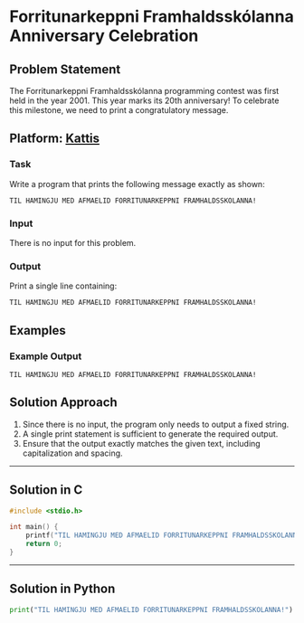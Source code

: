 # Forritunarkeppni Framhaldsskólanna Anniversary Celebration

## Problem Statement  
The Forritunarkeppni Framhaldsskólanna programming contest was first held in the year 2001. This year marks its 20th anniversary! To celebrate this milestone, we need to print a congratulatory message.
## Platform: [Kattis](https://open.kattis.com/problems/tilhamingju/)
### Task  
Write a program that prints the following message exactly as shown:  

```
TIL HAMINGJU MED AFMAELID FORRITUNARKEPPNI FRAMHALDSSKOLANNA!
```

### Input  
There is no input for this problem.

### Output  
Print a single line containing:  
```
TIL HAMINGJU MED AFMAELID FORRITUNARKEPPNI FRAMHALDSSKOLANNA!
```

## Examples  

### Example Output  
```
TIL HAMINGJU MED AFMAELID FORRITUNARKEPPNI FRAMHALDSSKOLANNA!
```

## Solution Approach  
1. Since there is no input, the program only needs to output a fixed string.  
2. A single print statement is sufficient to generate the required output.  
3. Ensure that the output exactly matches the given text, including capitalization and spacing.  

---

## Solution in C  
```c
#include <stdio.h>

int main() {
    printf("TIL HAMINGJU MED AFMAELID FORRITUNARKEPPNI FRAMHALDSSKOLANNA!\n");
    return 0;
}
```

---

## Solution in Python  
```python
print("TIL HAMINGJU MED AFMAELID FORRITUNARKEPPNI FRAMHALDSSKOLANNA!")
```
